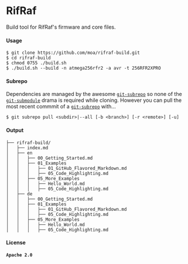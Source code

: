 # RifRaf

Build tool for RifRaf's firmware and core files.

#### Usage
```Shell
$ git clone https://github.com/moa/rifraf-build.git
$ cd rifraf-build
$ chmod 0755 ./build.sh
$ ./build.sh --build -n atmega256rfr2 -a avr -t 256RFR2XPRO
```

#### Subrepo
Dependencies are managed by the awesome [`git-subrepo`](https://github.com/ingydotnet/git-subrepo) so none of the [`git-submodule`](http://somethingsinistral.net/blog/git-submodules-are-probably-not-the-answer/) drama is required while cloning. However you can pull the most recent commmit of a [`git-subrepo`](https://github.com/ingydotnet/git-subrepo) with...
```Shell
$ git subrepo pull <subdir>|--all [-b <branch>] [-r <remote>] [-u]
```

#### Output

  ```
├── rifraf-build/
│   ├── index.md
│   ├── en
│   │   ├── 00_Getting_Started.md
│   │   ├── 01_Examples
│   │   │   ├── 01_GitHub_Flavored_Markdown.md
│   │   │   ├── 05_Code_Highlighting.md
│   │   ├── 05_More_Examples
│   │   │   ├── Hello_World.md
│   │   │   ├── 05_Code_Highlighting.md
│   ├── de
│   │   ├── 00_Getting_Started.md
│   │   ├── 01_Examples
│   │   │   ├── 01_GitHub_Flavored_Markdown.md
│   │   │   ├── 05_Code_Highlighting.md
│   │   ├── 05_More_Examples
│   │   │   ├── Hello_World.md
│   │   │   ├── 05_Code_Highlighting.md
```


#### License

**`Apache 2.0`**
